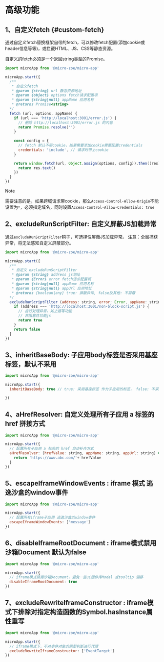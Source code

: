 # 高级功能

## 1、自定义fetch {#custom-fetch}
通过自定义fetch替换框架自带的fetch，可以修改fetch配置(添加cookie或header信息等等)，或拦截HTML、JS、CSS等静态资源。

自定义的fetch必须是一个返回string类型的Promise。

```js
import microApp from '@micro-zoe/micro-app'

microApp.start({
  /**
   * 自定义fetch
   * @param {string} url 静态资源地址
   * @param {object} options fetch请求配置项
   * @param {string|null} appName 应用名称
   * @returns Promise<string>
  */
  fetch (url, options, appName) {
    if (url === 'http://localhost:3001/error.js') {
      // 删除 http://localhost:3001/error.js 的内容
      return Promise.resolve('')
    }
    
    const config = {
      // fetch 默认不带cookie，如果需要添加cookie需要配置credentials
      credentials: 'include', // 请求时带上cookie
    }

    return window.fetch(url, Object.assign(options, config)).then((res) => {
      return res.text()
    })
  }
})
```

> [!NOTE]
> 需要注意的是，如果跨域请求带cookie，那么`Access-Control-Allow-Origin`不能设置为`*`，必须指定域名，同时设置`Access-Control-Allow-Credentials: true`

## 2、excludeRunScriptFilter: 自定义屏蔽JS加载异常 
通过`excludeRunScriptFilter`钩子，可选择性屏蔽JS加载异常。
注意：全局捕获异常，将无法感知自定义屏蔽部分。

```js
import microApp from '@micro-zoe/micro-app'

microApp.start({
  /**
   * 自定义 excludeRunScriptFilter
   * @param {string} address js地址
   * @param {Error} error fetch请求配置项
   * @param {string|null} appName 应用名称
   * @param {string|null} appUrl 应用地址
   * @returns {boolean|any} true: 屏蔽异常, false及其他: 不屏蔽
  */
  excludeRunScriptFilter (address: string, error: Error, appName: string, appUrl: string) {
    if (address === 'http://localhost:3001/non-block-script.js') {
      // 自行处理异常，如上报等功能
      // 非阻塞性功能js
      return true
    }
    return false
  }
})
```

## 3、inheritBaseBody: 子应用body标签是否采用基座标签，默认不采用
```js
import microApp from '@micro-zoe/micro-app'

microApp.start({
  inheritBaseBody: true // true: 采用基座标签 作为子应用的标签， false: 不采用

})
```

## 4、aHrefResolver: 自定义处理所有子应用 a 标签的 href 拼接方式
```js
import microApp from '@micro-zoe/micro-app'

microApp.start({
  // 配置所有子应用 a 标签的 href 自动补齐方式
  aHrefResolver: (hrefValue: string, appName: string, appUrl: string) => {
    return 'https://www.abc.com/'+ hrefValue
  }
})
```

## 5、escapeIframeWindowEvents : iframe 模式 逃逸沙盒的window事件
```js
import microApp from '@micro-zoe/micro-app'

microApp.start({
  // 配置所有iframe子应用 逃逸沙盒的window事件
  escapeIframeWindowEvents: ['message']
})
```
## 6、disableIframeRootDocument : iframe模式禁用沙箱Document 默认为false
```js
import microApp from '@micro-zoe/micro-app'

microApp.start({
  // iframe模式禁用沙箱Document，避免一些ui组件库Modal 或tooltip 偏移
  disableIframeRootDocument: true
})
```
## 7、excludeRewriteIframeConstructor : iframe模式下排除对指定构造函数的Symbol.hasInstance属性重写
```js
import microApp from '@micro-zoe/micro-app'

microApp.start({
  // iframe模式下，不对事件对象的原型判断进行代理
  excludeRewriteIframeConstructor: ['EventTarget']
})
```
